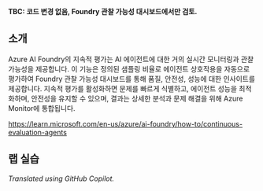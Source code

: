 **TBC: 코드 변경 없음, Foundry 관찰 가능성 대시보드에서만 검토.**

## 소개

Azure AI Foundry의 지속적 평가는 AI 에이전트에 대한 거의 실시간 모니터링과 관찰 가능성을 제공합니다. 이 기능은 정의된 샘플링 비율로 에이전트 상호작용을 자동으로 평가하여 Foundry 관찰 가능성 대시보드를 통해 품질, 안전성, 성능에 대한 인사이트를 제공합니다. 지속적 평가를 활성화하면 문제를 빠르게 식별하고, 에이전트 성능을 최적화하며, 안전성을 유지할 수 있으며, 결과는 상세한 분석과 문제 해결을 위해 Azure Monitor에 통합됩니다.

https://learn.microsoft.com/en-us/azure/ai-foundry/how-to/continuous-evaluation-agents

## 랩 실습


*Translated using GitHub Copilot.*

